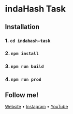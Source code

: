 # indaHash Task

## Installation

### 1. `cd indahash-task`

### 2. `npm install`

### 3. `npm run build`

### 4. `npm run prod`

## Follow me!

[Website](https://www.bartzalewski.com) • [Instagram](https://www.instagram.com/bart.code) • [YouTube](https://www.youtube.com/channel/UCwkU0-_RJbS16X5pbcW-tPQ)
